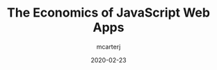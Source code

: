 ---
author: mcarterj
date: 2020-02-23
tags:
  - javascript
  - web-apps
  - meta
target_url: https://mcarter.me/posts/the-economics-of-javascript
title: The Economics of JavaScript Web Apps
---